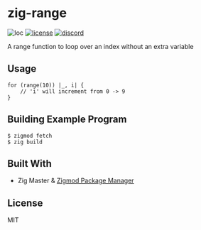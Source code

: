 # zig-range
![loc](https://sloc.xyz/github/nektro/zig-range)
[![license](https://img.shields.io/github/license/nektro/zig-range.svg)](https://github.com/nektro/zig-range/blob/master/LICENSE)
[![discord](https://img.shields.io/discord/551971034593755159.svg?logo=discord)](https://discord.gg/P6Y4zQC)

A range function to loop over an index without an extra variable

## Usage
```zig
for (range(10)) |_, i| {
    // 'i' will increment from 0 -> 9
}
```

## Building Example Program
```
$ zigmod fetch
$ zig build
```

## Built With
- Zig Master & [Zigmod Package Manager](https://github.com/nektro/zigmod)

## License
MIT
